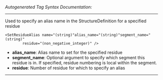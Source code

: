_Autogenerated Tag Syntax Documentation:_

---
Used to specify an alias name in the StructureDefinition for a specified residue

```
<SetResidueAlias name="(string)"alias_name="(string)"segment_name="(string)"
        residue="(non_negative_integer)" />
```

-   **alias_name**: Alias name to set for the specified residue
-   **segment_name**: Optional argument to specify which segment this residue is in. If specified, residue numbering is local within the segment.
-   **residue**: Number of residue for which to specify an alias

---
